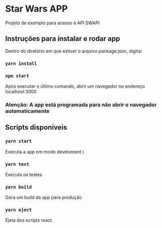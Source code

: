 # Star Wars APP

Projeto de exemplo para acesso à API SWAPI

## Instruções para instalar e rodar app

Dentro do diretório em que estiver o arquivo package.json, digitar 
### `yarn install`
### `npm start`
Após executar o último comando, abrir um navegador no endereço localhost:3000
### Atenção: A app está programada para não abrir o navegador automaticamente

## Scripts disponíveis

### `yarn start`

Executa a app em modo develoment.\

### `yarn test`

Executa os testes

### `yarn build`

Gera um build da app para produção

### `yarn eject`

Ejeta dos scripts react.
